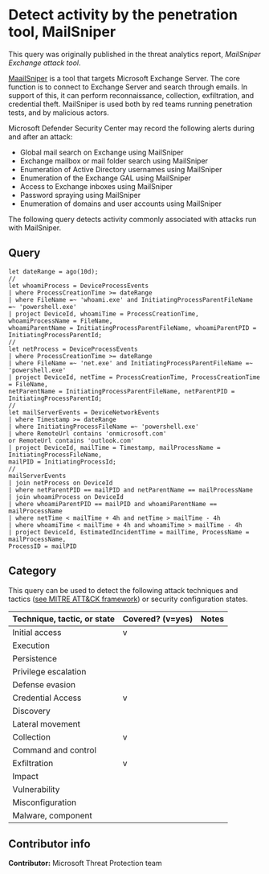 # Detect activity by the penetration tool, MailSniper

This query was originally published in the threat analytics report, *MailSniper Exchange attack tool*.

[MaailSniper](https://github.com/dafthack/MailSniper) is a tool that targets Microsoft Exchange Server. The core function is to connect to Exchange Server and search through emails. In support of this, it can perform reconnaissance, collection, exfiltration, and credential theft. MailSniper is used both by red teams running penetration tests, and by malicious actors.

Microsoft Defender Security Center may record the following alerts during and after an attack:

* Global mail search on Exchange using MailSniper
* Exchange mailbox or mail folder search using MailSniper
* Enumeration of Active Directory usernames using MailSniper
* Enumeration of the Exchange GAL using MailSniper
* Access to Exchange inboxes using MailSniper
* Password spraying using MailSniper
* Enumeration of domains and user accounts using MailSniper

The following query detects activity commonly associated with attacks run with MailSniper.

## Query

```Kusto
let dateRange = ago(10d);
//
let whoamiProcess = DeviceProcessEvents
| where ProcessCreationTime >= dateRange
| where FileName =~ 'whoami.exe' and InitiatingProcessParentFileName =~ 'powershell.exe'
| project DeviceId, whoamiTime = ProcessCreationTime, whoamiProcessName = FileName, 
whoamiParentName = InitiatingProcessParentFileName, whoamiParentPID = InitiatingProcessParentId;
//
let netProcess = DeviceProcessEvents 
| where ProcessCreationTime >= dateRange
| where FileName =~ 'net.exe' and InitiatingProcessParentFileName =~ 'powershell.exe'
| project DeviceId, netTime = ProcessCreationTime, ProcessCreationTime = FileName, 
netParentName = InitiatingProcessParentFileName, netParentPID = InitiatingProcessParentId;
//
let mailServerEvents = DeviceNetworkEvents
| where Timestamp >= dateRange
| where InitiatingProcessFileName =~ 'powershell.exe'
| where RemoteUrl contains 'onmicrosoft.com'
or RemoteUrl contains 'outlook.com'
| project DeviceId, mailTime = Timestamp, mailProcessName = InitiatingProcessFileName, 
mailPID = InitiatingProcessId;
//
mailServerEvents
| join netProcess on DeviceId 
| where netParentPID == mailPID and netParentName == mailProcessName 
| join whoamiProcess on DeviceId 
| where whoamiParentPID == mailPID and whoamiParentName == mailProcessName 
| where netTime < mailTime + 4h and netTime > mailTime - 4h
| where whoamiTime < mailTime + 4h and whoamiTime > mailTime - 4h
| project DeviceId, EstimatedIncidentTime = mailTime, ProcessName = mailProcessName, 
ProcessID = mailPID
```

## Category

This query can be used to detect the following attack techniques and tactics ([see MITRE ATT&CK framework](https://attack.mitre.org/)) or security configuration states.

| Technique, tactic, or state | Covered? (v=yes) | Notes |
|------------------------|----------|-------|
| Initial access | v |  |
| Execution |  |  |
| Persistence |  |  |
| Privilege escalation |  |  |
| Defense evasion |  |  |
| Credential Access | v |  |
| Discovery |  |  |
| Lateral movement |  |  |
| Collection | v |  |
| Command and control |  |  |
| Exfiltration | v |  |
| Impact |  |  |
| Vulnerability |  |  |
| Misconfiguration |  |  |
| Malware, component |  |  |

## Contributor info

**Contributor:** Microsoft Threat Protection team
